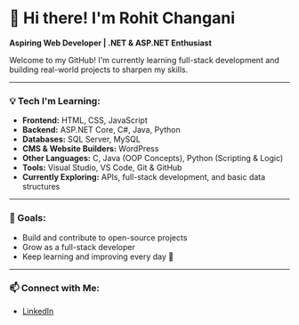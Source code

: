 # 👋 Hi there! I'm Rohit Changani
**Aspiring Web Developer | .NET & ASP.NET Enthusiast**

Welcome to my GitHub! I'm currently learning full-stack development and building real-world projects to sharpen my skills.

---

### 💡 Tech I'm Learning:
- **Frontend:** HTML, CSS, JavaScript  
- **Backend:** ASP.NET Core, C#, Java, Python  
- **Databases:** SQL Server, MySQL
- **CMS & Website Builders:** WordPress 
- **Other Languages:** C, Java (OOP Concepts), Python (Scripting & Logic)  
- **Tools:** Visual Studio, VS Code, Git & GitHub  
- **Currently Exploring:** APIs, full-stack development, and basic data structures

---

### 🎯 Goals:
- Build and contribute to open-source projects  
- Grow as a full-stack developer  
- Keep learning and improving every day 🚀

---

### 📫 Connect with Me:
- [LinkedIn](https://www.linkedin.com/in/rohit-changani/)  
 
